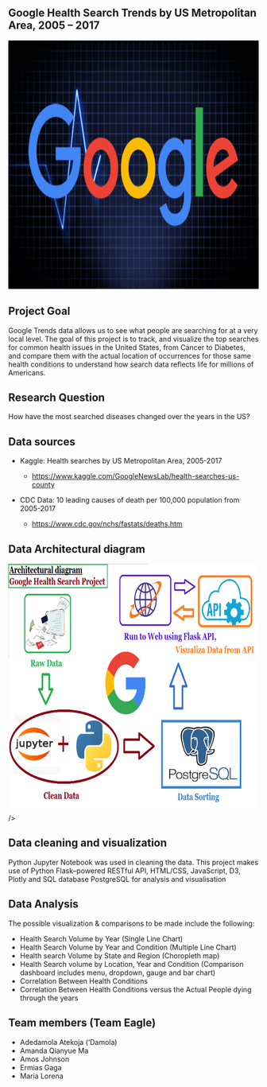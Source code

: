 ## Google Health Search Trends by US Metropolitan Area, 2005 – 2017
<img src="/img/google-medic-update-1533729137.gif" height="500" width="900" />

## Project Goal
Google Trends data allows us to see what people are searching for at a very local level. The goal of this project is to track, and visualize the top searches for common health issues in the United States, from Cancer to Diabetes, and compare them with the actual location of occurrences for those same health conditions to understand how search data reflects life for millions of Americans.

## Research Question
How have the most searched diseases changed over the years in the US?

## Data sources
* Kaggle: Health searches by US Metropolitan Area, 2005-2017
   - https://www.kaggle.com/GoogleNewsLab/health-searches-us-county
   
* CDC Data: 10 leading causes of death per 100,000 population from 2005-2017 
   - https://www.cdc.gov/nchs/fastats/deaths.htm
   
## Data Architectural diagram 
<img src="/img/architectural_diagram.png" height="500" width="900" /> />

## Data cleaning and visualization 
Python Jupyter Notebook was used in cleaning the data. This project makes use of Python Flask–powered RESTful API, HTML/CSS, JavaScript, D3, Plotly and SQL database PostgreSQL for analysis and visualisation

## Data Analysis 
The possible visualization & comparisons to be made include the following:
* Health Search Volume by Year (Single Line Chart)
* Health Search Volume by Year and Condition (Multiple Line Chart)
* Health search Volume by State and Region (Choropleth map)
* Health Search volume by Location, Year and Condition (Comparison dashboard includes menu, dropdown, gauge and bar chart) 
* Correlation Between Health Conditions
* Correlation Between Health Conditions versus the Actual People dying through the years 

## Team members (Team Eagle)
* Adedamola Atekoja (‘Damola)
* Amanda Qianyue Ma
* Amos Johnson
* Ermias Gaga
* Maria Lorena
